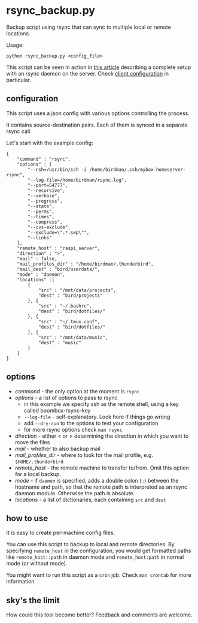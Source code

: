 # rsync_backup.py

Backup script using rsync that can sync to multiple local or remote locations.

Usage:

	python rsync_backup.py <config_file>

This script can be seen in action in [this article](http://monomon.me/protoblog/index.php/8-utils/1-setting-up-a-home-server-on-a-raspberry-pi) describing a complete setup with an rsync daemon on the server. Check [client configuration](http://monomon.me/protoblog/index.php/8-utils/2-setting-up-a-home-server-on-a-raspberry-pi-configuring-the-clients) in particular.

## configuration

This script uses a json config with various options controlling the process.

It contains source-destination pairs. Each of them is synced in a separate rsync call.

Let's start with the example config:

	{
		"command" : "rsync",
		"options" : [
			"--rsh=/usr/bin/ssh -i /home/birdman/.ssh/mybox-homeserver-rsync",
			"--log-file=/home/birdman/rsync.log",
			"--port=54777",
			"--recursive",
			"--verbose",
			"--progress",
			"--stats",
			"--perms",
			"--times",
			"--compress",
			"--cvs-exclude",
			"--exclude=\".*.swp\"",
			"--links"
		], 
		"remote_host" : "raspi_server",
		"direction" : ">",
		"mail" : false,
		"mail_profiles_dir" : "/home/birdman/.thunderbird",
		"mail_dest" : "bird/userdata/",
		"mode" : "daemon",
		"locations" :[
			{
				"src" : "/mnt/data/projects",
				"dest" : "bird/projects"
			}, {
				"src" : "~/.bashrc",
				"dest" : "bird/dotfiles/"
			}, {
				"src" : "~/.tmux.conf",
				"dest" : "bird/dotfiles/"
			}, {
				"src" : "/mnt/data/music",
				"dest" : "music"
			}
		]
	}


## options

* *command* - the only option at  the moment is `rsync`
* *options* - a list of options to pass to rsync
	* in this example we specify ssh as the remote shell, using a key called boombox-rsync-key
	* `--log-file` - self-explanatory. Look here if things go wrong
	* add `--dry-run` to the options to test your configuration
	* for more rsync options check `man rsync`
* *direction* - either < or > determining the direction in which you want to move the files
* *mail* - whether to also backup mail
* *mail_profiles_dir* - where to look for the mail profile, e.g. `$HOME/.thunderbird`
* *remote_host* - the remote machine to transfer to/from. Omit this option for a local backup.
* *mode* - if `daemon` is specified, adds a double colon (::) between the hostname and path, so that the remote path is interpreted as an rsync daemon module. Otherwise the path is absolute.
* *locations* - a list of dictionaries, each containing `src` and `dest`

## how to use

It is easy to create per-machine config files.

You can use this script to backup to local and remote directories. By specifying `remote_host` in the configuration, you would get formatted paths like `remote_host::path` in daemon mode and `remote_host:path` in normal mode (or without mode).

You might want to run this script as a `cron` job. Check `man crontab` for more information.

## sky's the limit

How could this tool become better? Feedback and comments are welcome.